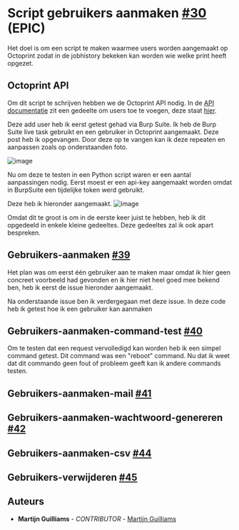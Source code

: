 # Script gebruikers aanmaken [#30](https://github.com/12003586/PEM-3D-printer/issues/3) (EPIC)

Het doel is om een script te maken waarmee users worden aangemaakt op Octoprint zodat in de jobhistory bekeken kan worden wie welke print heeft opgezet.

## Octoprint API

Om dit script te schrijven hebben we de Octoprint API nodig. In de [API documentatie](https://docs.octoprint.org/en/master/api/index.html) zit een gedeelte om users toe te voegen, deze staat [hier](https://docs.octoprint.org/en/master/api/access.html#add-a-new-user).

Deze add user heb ik eerst getest gehad via Burp Suite. Ik heb de Burp Suite live task gebruikt en een gebruiker in Octoprint aangemaakt. Deze post heb ik opgevangen. Door deze op te vangen kan ik deze repeaten en aanpassen zoals op onderstaanden foto. 

![image](https://user-images.githubusercontent.com/56915229/197717837-eae960e3-e08e-46df-a6cd-3b641e2c6455.png)

Nu om deze te testen in een Python script waren er een aantal aanpassingen nodig. Eerst moest er een api-key aangemaakt worden omdat in BurpSuite een tijdelijke token werd gebruikt.

Deze heb ik hieronder aangemaakt.
![image](https://user-images.githubusercontent.com/56915229/205618198-82cc0535-2f79-4d14-b241-895749606ce8.png)

Omdat dit te groot is om in de eerste keer juist te hebben, heb ik dit opgedeeld in enkele kleine gedeeltes. Deze gedeeltes zal ik ook apart bespreken.

## Gebruikers-aanmaken [#39](https://github.com/12003586/PEM-3D-printer/issues/39)
Het plan was om eerst één gebruiker aan te maken maar omdat ik hier geen concreet voorbeeld had gevonden en ik hier niet heel goed mee bekend ben, heb ik eerst de issue hieronder aangemaakt.

Na onderstaande issue ben ik verdergegaan met deze issue. In deze code heb ik getest hoe ik een gebruiker kan aanmaken

## Gebruikers-aanmaken-command-test [#40](https://github.com/12003586/PEM-3D-printer/issues/40)
Om te testen dat een request vervolledigd kan worden heb ik een simpel command getest. Dit command was een "reboot" command. Nu dat ik weet dat dit commando geen fout of probleem geeft kan ik andere commands testen.

## Gebruikers-aanmaken-mail [#41](https://github.com/12003586/PEM-3D-printer/issues/41)

## Gebruikers-aanmaken-wachtwoord-genereren [#42](https://github.com/12003586/PEM-3D-printer/issues/42)

## Gebruikers-aanmaken-csv [#44](https://github.com/12003586/PEM-3D-printer/issues/44)

## Gebruikers-verwijderen [#45](https://github.com/12003586/PEM-3D-printer/issues/45)


## Auteurs
- **Martijn Guilliams** - _CONTRIBUTOR_ - [Martijn Guilliams](https://github.com/MartijnGuilliamsPXL)